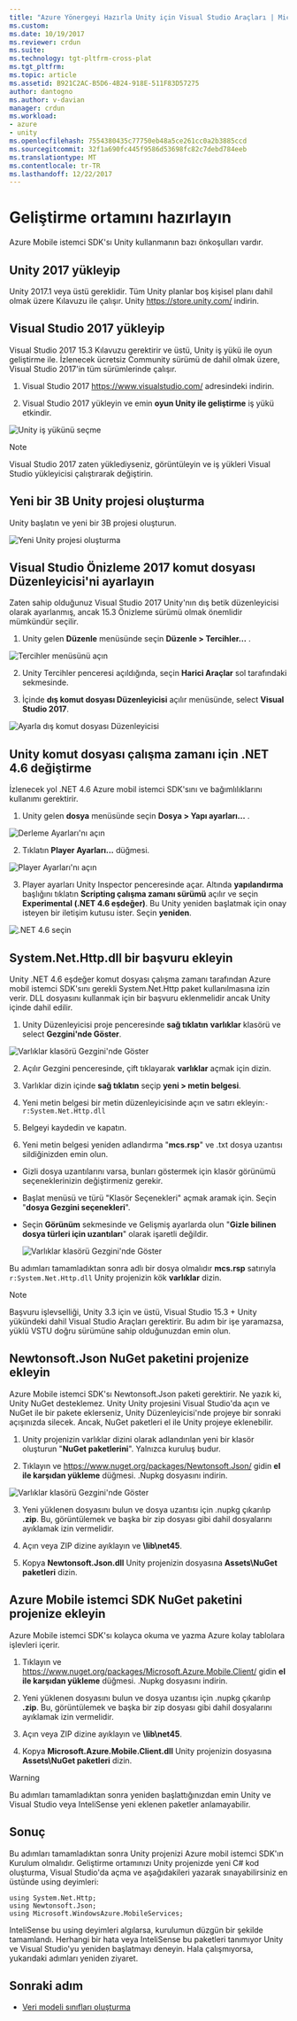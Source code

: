 ```yaml
---
title: "Azure Yönergeyi Hazırla Unity için Visual Studio Araçları | Microsoft Docs"
ms.custom: 
ms.date: 10/19/2017
ms.reviewer: crdun
ms.suite: 
ms.technology: tgt-pltfrm-cross-plat
ms.tgt_pltfrm: 
ms.topic: article
ms.assetid: B921C2AC-B5D6-4B24-918E-511F83D57275
author: dantogno
ms.author: v-davian
manager: crdun
ms.workload:
- azure
- unity
ms.openlocfilehash: 7554380435c77750eb48a5ce261cc0a2b3885ccd
ms.sourcegitcommit: 32f1a690fc445f9586d53698fc82c7debd784eeb
ms.translationtype: MT
ms.contentlocale: tr-TR
ms.lasthandoff: 12/22/2017
---
```

# <a name="prepare-the-development-environment"></a>Geliştirme ortamını hazırlayın

Azure Mobile istemci SDK'sı Unity kullanmanın bazı önkoşulları vardır.

## <a name="download-and-install-unity-2017"></a>Unity 2017 yükleyip

Unity 2017.1 veya üstü gereklidir. Tüm Unity planlar boş kişisel planı dahil olmak üzere Kılavuzu ile çalışır. Unity https://store.unity.com/ indirin.

## <a name="download-and-install-visual-studio-2017"></a>Visual Studio 2017 yükleyip

Visual Studio 2017 15.3 Kılavuzu gerektirir ve üstü, Unity iş yükü ile oyun geliştirme ile. İzlenecek ücretsiz Community sürümü de dahil olmak üzere, Visual Studio 2017'in tüm sürümlerinde çalışır.

1. Visual Studio 2017 https://www.visualstudio.com/ adresindeki indirin.

2. Visual Studio 2017 yükleyin ve emin **oyun Unity ile geliştirme** iş yükü etkindir.

 ![Unity iş yükünü seçme](media/vstu_azure-prepare-dev-environment-image0.png)

 > [!NOTE]
 > Visual Studio 2017 zaten yüklediyseniz, görüntüleyin ve iş yükleri Visual Studio yükleyicisi çalıştırarak değiştirin.

## <a name="create-a-new-3d-unity-project"></a>Yeni bir 3B Unity projesi oluşturma

Unity başlatın ve yeni bir 3B projesi oluşturun.

![Yeni Unity projesi oluşturma](media/vstu_azure-prepare-dev-environment-image1.png)

## <a name="set-the-script-editor-to-visual-studio-preview-2017"></a>Visual Studio Önizleme 2017 komut dosyası Düzenleyicisi'ni ayarlayın

Zaten sahip olduğunuz Visual Studio 2017 Unity'nın dış betik düzenleyicisi olarak ayarlanmış, ancak 15.3 Önizleme sürümü olmak önemlidir mümkündür seçilir.

1. Unity gelen **Düzenle** menüsünde seçin **Düzenle > Tercihler...** .

  ![Tercihler menüsünü açın](media/vstu_azure-prepare-dev-environment-image1.2.png)

2. Unity Tercihler penceresi açıldığında, seçin **Harici Araçlar** sol tarafındaki sekmesinde.

3. İçinde **dış komut dosyası Düzenleyicisi** açılır menüsünde, select **Visual Studio 2017**.

  ![Ayarla dış komut dosyası Düzenleyicisi](media/vstu_azure-prepare-dev-environment-image3.png)

## <a name="change-the-unity-scripting-runtime-to-net-46"></a>Unity komut dosyası çalışma zamanı için .NET 4.6 değiştirme
İzlenecek yol .NET 4.6 Azure mobil istemci SDK'sını ve bağımlılıklarını kullanımı gerektirir.

1. Unity gelen **dosya** menüsünde seçin **Dosya > Yapı ayarları...** .

  ![Derleme Ayarları'nı açın](media/vstu_azure-prepare-dev-environment-image4.png)

2. Tıklatın **Player Ayarları...**  düğmesi.

  ![Player Ayarları'nı açın](media/vstu_azure-prepare-dev-environment-image5.png)

3. Player ayarları Unity Inspector penceresinde açar. Altında **yapılandırma** başlığını tıklatın **Scripting çalışma zamanı sürümü** açılır ve seçin **Experimental (.NET 4.6 eşdeğer)**. Bu Unity yeniden başlatmak için onay isteyen bir iletişim kutusu ister. Seçin **yeniden**.

  ![.NET 4.6 seçin](media/vstu_azure-prepare-dev-environment-image6.png)

## <a name="add-a-reference-to-systemnethttpdll"></a>System.Net.Http.dll bir başvuru ekleyin

Unity .NET 4.6 eşdeğer komut dosyası çalışma zamanı tarafından Azure mobil istemci SDK'sını gerekli System.Net.Http paket kullanılmasına izin verir. DLL dosyasını kullanmak için bir başvuru eklenmelidir ancak Unity içinde dahil edilir.

1. Unity Düzenleyicisi proje penceresinde **sağ tıklatın** **varlıklar** klasörü ve select **Gezgini'nde Göster**.

  ![Varlıklar klasörü Gezgini'nde Göster](media/vstu_azure-prepare-dev-environment-image7.png)

2. Açılır Gezgini penceresinde, çift tıklayarak **varlıklar** açmak için dizin.

3. Varlıklar dizin içinde **sağ tıklatın** seçip **yeni > metin belgesi**.

4. Yeni metin belgesi bir metin düzenleyicisinde açın ve satırı ekleyin:`-r:System.Net.Http.dll`

5. Belgeyi kaydedin ve kapatın.

4. Yeni metin belgesi yeniden adlandırma "**mcs.rsp**" ve .txt dosya uzantısı sildiğinizden emin olun.

  * Gizli dosya uzantılarını varsa, bunları göstermek için klasör görünümü seçeneklerinizin değiştirmeniz gerekir.
  * Başlat menüsü ve türü "Klasör Seçenekleri" açmak aramak için. Seçin "**dosya Gezgini seçenekleri**".
  * Seçin **Görünüm** sekmesinde ve Gelişmiş ayarlarda olun "**Gizle bilinen dosya türleri için uzantıları**" olarak işaretli değildir.

    ![Varlıklar klasörü Gezgini'nde Göster](media/vstu_azure-prepare-dev-environment-image8.png)

Bu adımları tamamladıktan sonra adlı bir dosya olmalıdır **mcs.rsp** satırıyla `r:System.Net.Http.dll` Unity projenizin kök **varlıklar** dizin.

>[!NOTE]
> Başvuru işlevselliği, Unity 3.3 için ve üstü, Visual Studio 15.3 + Unity yükündeki dahil Visual Studio Araçları gerektirir. Bu adım bir işe yaramazsa, yüklü VSTU doğru sürümüne sahip olduğunuzdan emin olun.

## <a name="add-the-newtonsoftjson-nuget-package-to-your-project"></a>Newtonsoft.Json NuGet paketini projenize ekleyin

Azure Mobile istemci SDK'sı Newtonsoft.Json paketi gerektirir. Ne yazık ki, Unity NuGet desteklemez. Unity Unity projesini Visual Studio'da açın ve NuGet ile bir pakete eklerseniz, Unity Düzenleyicisi'nde projeye bir sonraki açışınızda silecek. Ancak, NuGet paketleri el ile Unity projeye eklenebilir.

1. Unity projenizin varlıklar dizini olarak adlandırılan yeni bir klasör oluşturun "**NuGet paketlerini**". Yalnızca kuruluş budur.

2. Tıklayın ve https://www.nuget.org/packages/Newtonsoft.Json/ gidin **el ile karşıdan yükleme** düğmesi. .Nupkg dosyasını indirin.

  ![Varlıklar klasörü Gezgini'nde Göster](media/vstu_azure-prepare-dev-environment-image9.png)

3. Yeni yüklenen dosyasını bulun ve dosya uzantısı için .nupkg çıkarılıp **.zip**. Bu, görüntülemek ve başka bir zip dosyası gibi dahil dosyalarını ayıklamak izin vermelidir.

4. Açın veya ZIP dizine ayıklayın ve **\lib\net45**.

5. Kopya **Newtonsoft.Json.dll** Unity projenizin dosyasına **Assets\NuGet paketleri** dizin.

## <a name="add-the-azure-mobile-client-sdk-nuget-package-to-your-project"></a>Azure Mobile istemci SDK NuGet paketini projenize ekleyin

Azure Mobile istemci SDK'sı kolayca okuma ve yazma Azure kolay tablolara işlevleri içerir.

1. Tıklayın ve https://www.nuget.org/packages/Microsoft.Azure.Mobile.Client/ gidin **el ile karşıdan yükleme** düğmesi. .Nupkg dosyasını indirin.

2. Yeni yüklenen dosyasını bulun ve dosya uzantısı için .nupkg çıkarılıp **.zip**. Bu, görüntülemek ve başka bir zip dosyası gibi dahil dosyalarını ayıklamak izin vermelidir.

3. Açın veya ZIP dizine ayıklayın ve **\lib\net45**.

4. Kopya **Microsoft.Azure.Mobile.Client.dll** Unity projenizin dosyasına **Assets\NuGet paketleri** dizin.

>[!WARNING]
> Bu adımları tamamladıktan sonra yeniden başlattığınızdan emin Unity ve Visual Studio veya InteliSense yeni eklenen paketler anlamayabilir.

## <a name="conclusion"></a>Sonuç

Bu adımları tamamladıktan sonra Unity projenizi Azure mobil istemci SDK'ın Kurulum olmalıdır. Geliştirme ortamınızı Unity projenizde yeni C# kod oluşturma, Visual Studio'da açma ve aşağıdakileri yazarak sınayabilirsiniz en üstünde using deyimleri:
```
using System.Net.Http;
using Newtonsoft.Json;
using Microsoft.WindowsAzure.MobileServices;
```

InteliSense bu using deyimleri algılarsa, kurulumun düzgün bir şekilde tamamlandı. Herhangi bir hata veya InteliSense bu paketleri tanımıyor Unity ve Visual Studio'yu yeniden başlatmayı deneyin. Hala çalışmıyorsa, yukarıdaki adımları yeniden ziyaret.

## <a name="next-step"></a>Sonraki adım

* [Veri modeli sınıfları oluşturma](visual-studio-tools-for-unity-azure-data.md)
